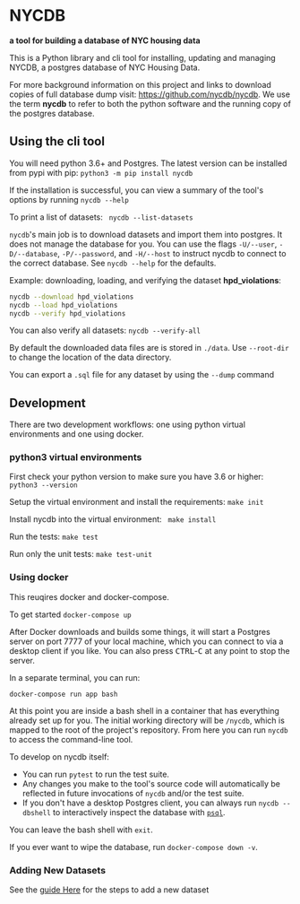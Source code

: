 # NYCDB

**a tool for building a database of NYC housing data**

This is a Python library and cli tool for installing, updating and managing NYCDB, a postgres database of NYC Housing Data.

For more background information on this project and links to download copies of full database dump visit: https://github.com/nycdb/nycdb. We use the term **nycdb** to refer to both the python software and the running copy of the postgres database.

## Using the cli tool

You will need python 3.6+ and Postgres. The latest version can be installed from pypi with pip:  ` python3 -m pip install nycdb `

If the installation is successful, you can view a summary of the tool's options by running `nycdb --help`

To print a list of datasets: ` nycdb --list-datasets`

`nycdb`'s main job is to download datasets and import them into postgres. It does not manage the database for you. You can use the flags `-U/--user`, `-D/--database`, `-P/--password`, and `-H/--host` to instruct nycdb to connect to the correct database. See `nycdb --help` for the defaults.

Example: downloading, loading, and verifying the dataset **hpd_violations**:

``` sh
nycdb --download hpd_violations
nycdb --load hpd_violations
nycdb --verify hpd_violations
```

You can also verify all datasets: ` nycdb --verify-all `

By default the downloaded data files are is stored in `./data`. Use `--root-dir` to change the location of the data directory.

You can export a `.sql` file for any dataset by using the `--dump` command

## Development

There are two development workflows: one using python virtual environments and one using docker.

### python3 virtual environments

First check your python version to make sure you have 3.6 or higher: `python3 --version`

Setup the virtual environment and install the requirements: `make init`

Install nycdb into the virtual environment: ` make install`

Run the tests: `make test`

Run only the unit tests: `make test-unit`

### Using docker

This reuqires docker and docker-compose.

To get started  ` docker-compose up `

After Docker downloads and builds some things, it will start a Postgres server on port
7777 of your local machine, which you can connect to via a desktop client if you like.
You can also press <kbd>CTRL</kbd>-<kbd>C</kbd> at any point to stop the server.

In a separate terminal, you can run:

```
docker-compose run app bash
```

At this point you are inside a bash shell in a container that has everything already
set up for you. The initial working directory will be `/nycdb`, which is mapped to
the root of the project's repository. From here you can run `nycdb` to access the
command-line tool.

To develop on nycdb itself:

* You can run `pytest` to run the test suite.
* Any changes you make to the tool's source code will automatically be reflected
  in future invocations of `nycdb` and/or the test suite.
* If you don't have a desktop Postgres client, you can always run
  `nycdb --dbshell` to interactively inspect the database with [`psql`][].

You can leave the bash shell with `exit`.

If you ever want to wipe the database, run `docker-compose down -v`.

[install Docker]: https://www.docker.com/get-started
[`psql`]: http://postgresguide.com/utilities/psql.html

###  Adding New Datasets

See the [guide Here](ADDING_NEW_DATASETS.md) for the steps to add a new dataset
